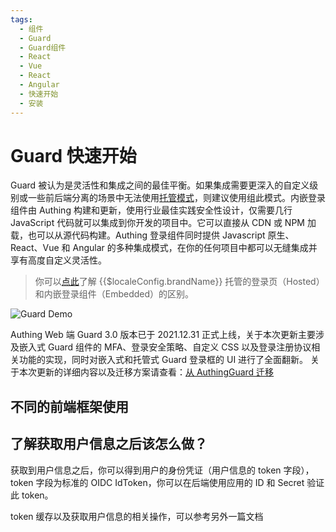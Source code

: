 ```yaml
---
tags:
  - 组件
  - Guard
  - Guard组件
  - React
  - Vue
  - React
  - Angular
  - 快速开始
  - 安装
---
```


# Guard 快速开始

<LastUpdated/>

Guard 被认为是灵活性和集成之间的最佳平衡。如果集成需要更深入的自定义级别或一些前后端分离的场景中无法使用[托管模式](/guides/basics/authenticate-first-user/use-embeded-login-component/)，则建议使用组此模式。内嵌登录组件由 Authing 构建和更新，使用行业最佳实践安全性设计，仅需要几行 JavaScript 代码就可以集成到你开发的项目中。它可以直接从 CDN 或 NPM 加载，也可以从源代码构建。Authing 登录组件同时提供 Javascript 原生、React、Vue 和 Angular 的多种集成模式，在你的任何项目中都可以无缝集成并享有高度自定义灵活性。

> 你可以[点此](/concepts/embeded-vs-hosted.md)了解 {{$localeConfig.brandName}} 托管的登录页（Hosted）和内嵌登录组件（Embedded）的区别。

![Guard Demo](../images/Guard_demo.png)

Authing Web 端 Guard 3.0 版本已于 2021.12.31 正式上线，关于本次更新主要涉及嵌入式 Guard 组件的 MFA、登录安全策略、自定义 CSS 以及登录注册协议相关功能的实现，同时对嵌入式和托管式 Guard 登录框的 UI 进行了全面翻新。 关于本次更新的详细内容以及迁移方案请查看：[从 AuthingGuard 迁移](/reference/guard/migration.md)

## 不同的前端框架使用

<StackSelector snippet="example" selectLabel="选择前端框架" :order="['react', 'vue', 'angular', 'native-javascript']"/>

## 了解获取用户信息之后该怎么做？

获取到用户信息之后，你可以得到用户的身份凭证（用户信息的 token 字段），token 字段为标准的 OIDC IdToken，你可以在后端使用应用的 ID 和 Secret 验证此 token。

token 缓存以及获取用户信息的相关操作，可以参考另外一篇文档
